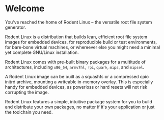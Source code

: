 # Welcome

You've reached the home of Rodent Linux – the versatile root file system
generator.

Rodent Linux is a distribution that builds lean, efficient root file system
images for embedded devices, for reproducible build or test environments, for
bare-bone virtual machines, or whereever else you might need a minimal yet
complete GNU/Linux installation.

Rodent Linux comes with pre-built binary packages for a multitude of
architectures, including `x86_64`, `armv7hl`, `rpi`, `quark`, `mips`, and
`mipsel`.

A Rodent Linux image can be built as a squashfs or a compressed cpio initrd
archive, mounting a writeable in-memory overlay. This is especially handy for
embedded devices, as powerloss or hard resets will not risk corrupting the
image.

Rodent Linux features a simple, intuitive package system for you to build and
distribute your own packages, no matter if it's your application or just the
toolchain you need.
